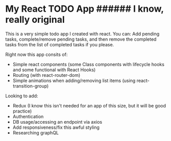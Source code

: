 # My React TODO App ###### I know, really original

This is a very simple todo app I created with react. You can: Add pending tasks, complete/remove pending tasks, and then remove the completed tasks from the list of completed tasks if you please. 

Right now this app consits of:
- Simple react components (some Class components with lifecycle hooks and some functional with React Hooks)
- Routing (with react-router-dom)
- Simple animations when adding/removing list items (using react-transition-group)

Looking to add:
- Redux (I know this isn't needed for an app of this size, but it will be good practice)
- Authentication
- DB usage/accessing an endpoint via axios
- Add responsiveness/fix this awful styling
- Researching graphQL




